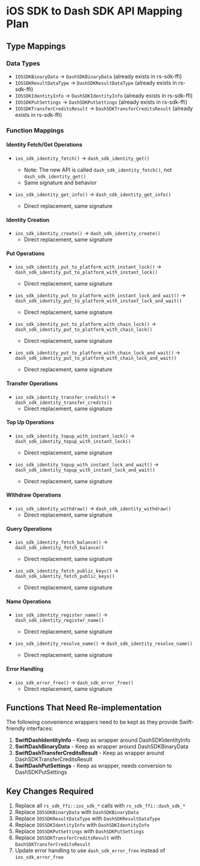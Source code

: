 # iOS SDK to Dash SDK API Mapping Plan

## Type Mappings

### Data Types
- `IOSSDKBinaryData` → `DashSDKBinaryData` (already exists in rs-sdk-ffi)
- `IOSSDKResultDataType` → `DashSDKResultDataType` (already exists in rs-sdk-ffi)
- `IOSSDKIdentityInfo` → `DashSDKIdentityInfo` (already exists in rs-sdk-ffi)
- `IOSSDKPutSettings` → `DashSDKPutSettings` (already exists in rs-sdk-ffi)
- `IOSSDKTransferCreditsResult` → `DashSDKTransferCreditsResult` (already exists in rs-sdk-ffi)

### Function Mappings

#### Identity Fetch/Get Operations
- `ios_sdk_identity_fetch()` → `dash_sdk_identity_get()` 
  - Note: The new API is called `dash_sdk_identity_fetch()`, not `dash_sdk_identity_get()`
  - Same signature and behavior

- `ios_sdk_identity_get_info()` → `dash_sdk_identity_get_info()`
  - Direct replacement, same signature

#### Identity Creation
- `ios_sdk_identity_create()` → `dash_sdk_identity_create()`
  - Direct replacement, same signature

#### Put Operations
- `ios_sdk_identity_put_to_platform_with_instant_lock()` → `dash_sdk_identity_put_to_platform_with_instant_lock()`
  - Direct replacement, same signature

- `ios_sdk_identity_put_to_platform_with_instant_lock_and_wait()` → `dash_sdk_identity_put_to_platform_with_instant_lock_and_wait()`
  - Direct replacement, same signature

- `ios_sdk_identity_put_to_platform_with_chain_lock()` → `dash_sdk_identity_put_to_platform_with_chain_lock()`
  - Direct replacement, same signature

- `ios_sdk_identity_put_to_platform_with_chain_lock_and_wait()` → `dash_sdk_identity_put_to_platform_with_chain_lock_and_wait()`
  - Direct replacement, same signature

#### Transfer Operations
- `ios_sdk_identity_transfer_credits()` → `dash_sdk_identity_transfer_credits()`
  - Direct replacement, same signature

#### Top Up Operations
- `ios_sdk_identity_topup_with_instant_lock()` → `dash_sdk_identity_topup_with_instant_lock()`
  - Direct replacement, same signature

- `ios_sdk_identity_topup_with_instant_lock_and_wait()` → `dash_sdk_identity_topup_with_instant_lock_and_wait()`
  - Direct replacement, same signature

#### Withdraw Operations
- `ios_sdk_identity_withdraw()` → `dash_sdk_identity_withdraw()`
  - Direct replacement, same signature

#### Query Operations
- `ios_sdk_identity_fetch_balance()` → `dash_sdk_identity_fetch_balance()`
  - Direct replacement, same signature

- `ios_sdk_identity_fetch_public_keys()` → `dash_sdk_identity_fetch_public_keys()`
  - Direct replacement, same signature

#### Name Operations
- `ios_sdk_identity_register_name()` → `dash_sdk_identity_register_name()`
  - Direct replacement, same signature

- `ios_sdk_identity_resolve_name()` → `dash_sdk_identity_resolve_name()`
  - Direct replacement, same signature

#### Error Handling
- `ios_sdk_error_free()` → `dash_sdk_error_free()`
  - Direct replacement, same signature

## Functions That Need Re-implementation

The following convenience wrappers need to be kept as they provide Swift-friendly interfaces:

1. **SwiftDashIdentityInfo** - Keep as wrapper around DashSDKIdentityInfo
2. **SwiftDashBinaryData** - Keep as wrapper around DashSDKBinaryData  
3. **SwiftDashTransferCreditsResult** - Keep as wrapper around DashSDKTransferCreditsResult
4. **SwiftDashPutSettings** - Keep as wrapper, needs conversion to DashSDKPutSettings

## Key Changes Required

1. Replace all `rs_sdk_ffi::ios_sdk_*` calls with `rs_sdk_ffi::dash_sdk_*`
2. Replace `IOSSDKBinaryData` with `DashSDKBinaryData`
3. Replace `IOSSDKResultDataType` with `DashSDKResultDataType`
4. Replace `IOSSDKIdentityInfo` with `DashSDKIdentityInfo`
5. Replace `IOSSDKPutSettings` with `DashSDKPutSettings`
6. Replace `IOSSDKTransferCreditsResult` with `DashSDKTransferCreditsResult`
7. Update error handling to use `dash_sdk_error_free` instead of `ios_sdk_error_free`
